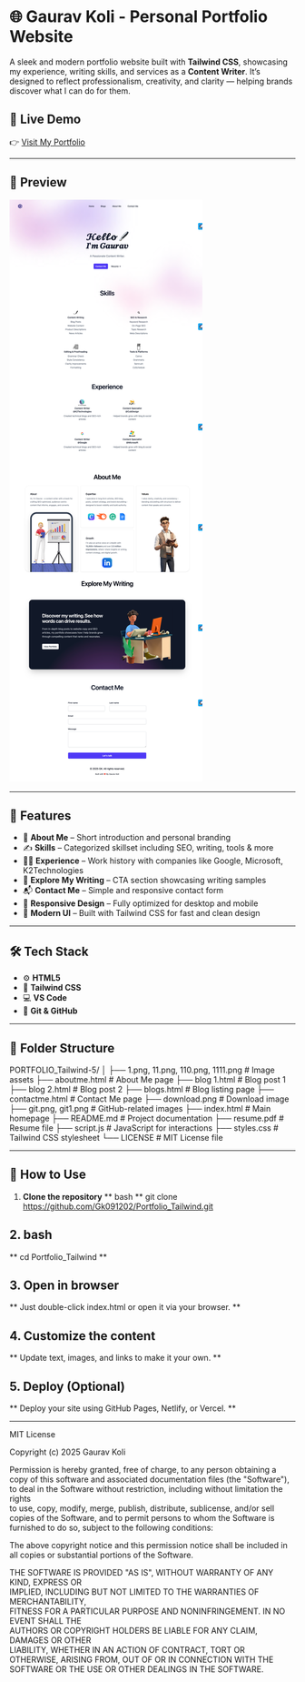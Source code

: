 # 🌐 Gaurav Koli - Personal Portfolio Website

A sleek and modern portfolio website built with **Tailwind CSS**, showcasing my experience, writing skills, and services as a **Content Writer**. It’s designed to reflect professionalism, creativity, and clarity — helping brands discover what I can do for them.

## 🚀 Live Demo

👉 [Visit My Portfolio](https://gk091202.github.io/Portfolio_Tailwind/index.html)

---

## 📸 Preview

![Portfolio Preview](download.png)

---

## 📁 Features

- 💼 **About Me** – Short introduction and personal branding  
- ✍️ **Skills** – Categorized skillset including SEO, writing, tools & more  
- 🧑‍💼 **Experience** – Work history with companies like Google, Microsoft, K2Technologies  
- 📖 **Explore My Writing** – CTA section showcasing writing samples  
- 📬 **Contact Me** – Simple and responsive contact form  
- 📱 **Responsive Design** – Fully optimized for desktop and mobile  
- 🎨 **Modern UI** – Built with Tailwind CSS for fast and clean design  

---

## 🛠 Tech Stack

- ⚙️ **HTML5**  
- 🎨 **Tailwind CSS**  
- 💻 **VS Code**  
- 🧠 **Git & GitHub**

---

## 📁 Folder Structure

PORTFOLIO_Tailwind-5/
│
├── 1.png, 11.png, 110.png, 1111.png # Image assets
├── aboutme.html # About Me page
├── blog 1.html # Blog post 1
├── blog 2.html # Blog post 2
├── blogs.html # Blog listing page
├── contactme.html # Contact Me page
├── download.png # Download image
├── git.png, git1.png # GitHub-related images
├── index.html # Main homepage
├── README.md # Project documentation
├── resume.pdf # Resume file
├── script.js # JavaScript for interactions
├── styles.css # Tailwind CSS stylesheet
└── LICENSE # MIT License file


---

## 📌 How to Use

1. **Clone the repository**
** bash **
git clone https://github.com/Gk091202/Portfolio_Tailwind.git

##  2. bash

** cd Portfolio_Tailwind **

## 3. Open in browser
** Just double-click index.html or open it via your browser. **

## 4. Customize the content
** Update text, images, and links to make it your own. **

##  5. Deploy (Optional)
** Deploy your  site using GitHub Pages, Netlify, or Vercel. **

-------------------------------------------------------------------------------------

MIT License

Copyright (c) 2025 Gaurav Koli

Permission is hereby granted, free of charge, to any person obtaining a copy
of this software and associated documentation files (the "Software"), to deal
in the Software without restriction, including without limitation the rights  
to use, copy, modify, merge, publish, distribute, sublicense, and/or sell      
copies of the Software, and to permit persons to whom the Software is         
furnished to do so, subject to the following conditions:                       

The above copyright notice and this permission notice shall be included in all
copies or substantial portions of the Software.                                

THE SOFTWARE IS PROVIDED "AS IS", WITHOUT WARRANTY OF ANY KIND, EXPRESS OR    
IMPLIED, INCLUDING BUT NOT LIMITED TO THE WARRANTIES OF MERCHANTABILITY,      
FITNESS FOR A PARTICULAR PURPOSE AND NONINFRINGEMENT. IN NO EVENT SHALL THE   
AUTHORS OR COPYRIGHT HOLDERS BE LIABLE FOR ANY CLAIM, DAMAGES OR OTHER        
LIABILITY, WHETHER IN AN ACTION OF CONTRACT, TORT OR OTHERWISE, ARISING FROM, 
OUT OF OR IN CONNECTION WITH THE SOFTWARE OR THE USE OR OTHER DEALINGS IN THE 
SOFTWARE.
